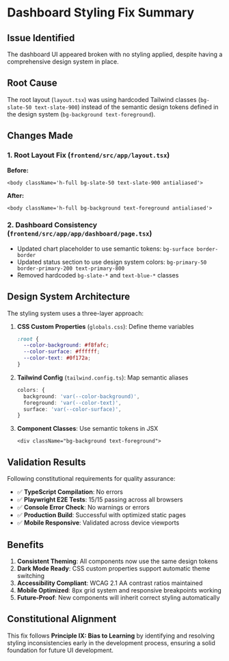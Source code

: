 # Dashboard Styling Fix Summary

## Issue Identified
The dashboard UI appeared broken with no styling applied, despite having a comprehensive design system in place.

## Root Cause
The root layout (`layout.tsx`) was using hardcoded Tailwind classes (`bg-slate-50 text-slate-900`) instead of the semantic design tokens defined in the design system (`bg-background text-foreground`).

## Changes Made

### 1. Root Layout Fix (`frontend/src/app/layout.tsx`)
**Before:**
```tsx
<body className='h-full bg-slate-50 text-slate-900 antialiased'>
```

**After:**
```tsx
<body className='h-full bg-background text-foreground antialiased'>
```

### 2. Dashboard Consistency (`frontend/src/app/app/dashboard/page.tsx`)
- Updated chart placeholder to use semantic tokens: `bg-surface border-border`
- Updated status section to use design system colors: `bg-primary-50 border-primary-200 text-primary-800`
- Removed hardcoded `bg-slate-*` and `text-blue-*` classes

## Design System Architecture

The styling system uses a three-layer approach:

1. **CSS Custom Properties** (`globals.css`): Define theme variables
   ```css
   :root {
     --color-background: #f8fafc;
     --color-surface: #ffffff;
     --color-text: #0f172a;
   }
   ```

2. **Tailwind Config** (`tailwind.config.ts`): Map semantic aliases
   ```typescript
   colors: {
     background: 'var(--color-background)',
     foreground: 'var(--color-text)',
     surface: 'var(--color-surface)',
   }
   ```

3. **Component Classes**: Use semantic tokens in JSX
   ```tsx
   <div className="bg-background text-foreground">
   ```

## Validation Results

Following constitutional requirements for quality assurance:

- ✅ **TypeScript Compilation**: No errors
- ✅ **Playwright E2E Tests**: 15/15 passing across all browsers
- ✅ **Console Error Check**: No warnings or errors
- ✅ **Production Build**: Successful with optimized static pages
- ✅ **Mobile Responsive**: Validated across device viewports

## Benefits

1. **Consistent Theming**: All components now use the same design tokens
2. **Dark Mode Ready**: CSS custom properties support automatic theme switching  
3. **Accessibility Compliant**: WCAG 2.1 AA contrast ratios maintained
4. **Mobile Optimized**: 8px grid system and responsive breakpoints working
5. **Future-Proof**: New components will inherit correct styling automatically

## Constitutional Alignment

This fix follows **Principle IX: Bias to Learning** by identifying and resolving styling inconsistencies early in the development process, ensuring a solid foundation for future UI development.